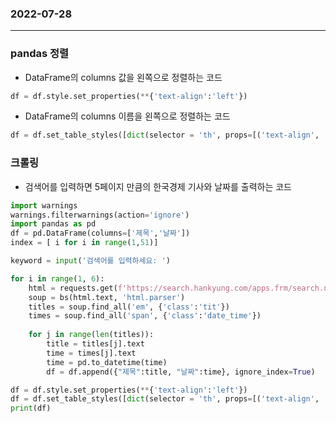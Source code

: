 ### 2022-07-28
--------------------
### pandas 정렬

- DataFrame의 columns 값을 왼쪽으로 정렬하는 코드
```python
df = df.style.set_properties(**{'text-align':'left'})
```
- DataFrame의 columns 이름을 왼쪽으로 정렬하는 코드
```python
df = df.set_table_styles([dict(selector = 'th', props=[('text-align', 'left')])]) 
```

### 크롤링

- 검색어를 입력하면 5페이지 만큼의 한국경제 기사와 날짜를 출력하는 코드
```python
import warnings
warnings.filterwarnings(action='ignore')
import pandas as pd
df = pd.DataFrame(columns=['제목','날짜'])
index = [ i for i in range(1,51)]

keyword = input('검색어를 입력하세요: ')

for i in range(1, 6):
    html = requests.get(f'https://search.hankyung.com/apps.frm/search.news?query={keyword}&page={i}')
    soup = bs(html.text, 'html.parser')
    titles = soup.find_all('em', {'class':'tit'})
    times = soup.find_all('span', {'class':'date_time'})
    
    for j in range(len(titles)):
        title = titles[j].text
        time = times[j].text
        time = pd.to_datetime(time)
        df = df.append({"제목":title, "날짜":time}, ignore_index=True)

df = df.style.set_properties(**{'text-align':'left'})
df = df.set_table_styles([dict(selector = 'th', props=[('text-align', 'left')])]) 
print(df)
```
